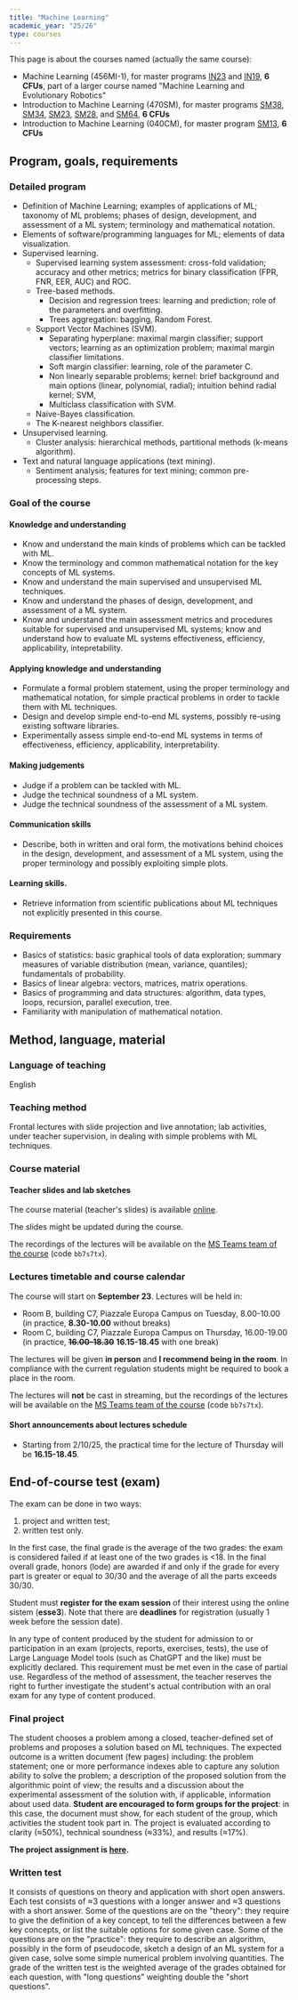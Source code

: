 ```yaml
---
title: "Machine Learning"
academic_year: "25/26"
type: courses
---
```


This page is about the courses named (actually the same course):
- Machine Learning (456MI-1), for master programs [IN23](https://corsi.units.it/IN23/descrizione-corso) and [IN19](https://corsi.units.it/IN19/descrizione-corso), **6 CFUs**, part of a larger course named "Machine Learning and Evolutionary Robotics"
- Introduction to Machine Learning (470SM), for master programs [SM38](https://corsi.units.it/SM38/descrizione-corso), [SM34](https://corsi.units.it/SM34/descrizione-corso), [SM23](https://corsi.units.it/SM23/descrizione-corso), [SM28](https://corsi.units.it/SM28/descrizione-corso), and [SM64](https://corsi.units.it/SM64/descrizione-corso), **6 CFUs**
- Introduction to Machine Learning (040CM), for master program [SM13](https://corsi.units.it/SM13/descrizione-corso), **6 CFUs**

## Program, goals, requirements

### Detailed program

- Definition of Machine Learning; examples of applications of ML; taxonomy of ML problems; phases of design, development, and assessment of a ML system; terminology and mathematical notation.
- Elements of software/programming languages for ML; elements of data visualization.
- Supervised learning.
  - Supervised learning system assessment: cross-fold validation; accuracy and other metrics; metrics for binary classification (FPR, FNR, EER, AUC) and ROC.
  - Tree-based methods.
    - Decision and regression trees: learning and prediction; role of the parameters and overfitting.
    - Trees aggregation: bagging, Random Forest.
  - Support Vector Machines (SVM).
    - Separating hyperplane: maximal margin classifier; support vectors; learning as an optimization problem; maximal margin classifier limitations.
    - Soft margin classifier: learning, role of the parameter C.
    - Non linearly separable problems; kernel: brief background and main options (linear, polynomial, radial); intuition behind radial kernel; SVM,
    - Multiclass classification with SVM.
  - Naive-Bayes classification.
  - The K-nearest neighbors classifier.
- Unsupervised learning.
  - Cluster analysis: hierarchical methods, partitional methods (k-means algorithm).
- Text and natural language applications (text mining).
  - Sentiment analysis; features for text mining; common pre-processing steps.

### Goal of the course

#### Knowledge and understanding
- Know and understand the main kinds of problems which can be tackled with ML.
- Know the terminology and common mathematical notation for the key concepts of ML systems.
- Know and understand the main supervised and unsupervised ML techniques.
- Know and understand the phases of design, development, and assessment of a ML system.
- Know and understand the main assessment metrics and procedures suitable for supervised and unsupervised ML systems; know and understand how to evaluate ML systems effectiveness, efficiency, applicability, intepretability.

#### Applying knowledge and understanding
- Formulate a formal problem statement, using the proper terminology and mathematical notation, for simple practical problems in order to tackle them with ML techniques.
- Design and develop simple end-to-end ML systems, possibly re-using existing software libraries.
- Experimentally assess simple end-to-end ML systems in terms of effectiveness, efficiency, applicability, interpretability.

#### Making judgements
- Judge if a problem can be tackled with ML.
- Judge the technical soundness of a ML system.
- Judge the technical soundness of the assessment of a ML system.

#### Communication skills
- Describe, both in written and oral form, the motivations behind choices in the design, development, and assessment of a ML system, using the proper terminology and possibly exploiting simple plots.

#### Learning skills.
- Retrieve information from scientific publications about ML techniques not explicitly presented in this course.

### Requirements
- Basics of statistics: basic graphical tools of data exploration; summary measures of variable distribution (mean, variance, quantiles); fundamentals of probability.
- Basics of linear algebra: vectors, matrices, matrix operations.
- Basics of programming and data structures: algorithm, data types, loops, recursion, parallel execution, tree.
- Familiarity with manipulation of mathematical notation.

## Method, language, material

### Language of teaching
English

### Teaching method
Frontal lectures with slide projection and live annotation; lab activities, under teacher supervision, in dealing with simple problems with ML techniques.

### Course material

#### Teacher slides and lab sketches
The course material (teacher's slides) is available [online](https://medvet.inginf.units.it/slides/ml-2526/).

The slides might be updated during the course.

<!--
Sketches (partly kindly provided by the tutor, Alessandro Della Siega) for how to do the lab activities, in the form of R or Python notebooks, are given below; please, fully enjoy the lab activity by **not looking at** these sketches too early:
- Lab 0: meet R and Iris (not done; it may serve as a *warm-up* lab) ([R source](labs/lab0.Rmd), [R rendered](labs/lab0.nb/))
- Lab 1: hardest variable in Iris ([R source](labs/lab1.Rmd), [R rendered](labs/lab1.nb/), [Python version](https://github.com/adellasiega/Intro_ML/blob/main/lab1.ipynb))
- Lab 2: comparison of ML techniques ([R source](https://colab.research.google.com/drive/12fRjeoWgpiBObTUjrXACemgdrmu4b2Yu?usp=sharing), [R rendered](labs/lab2/), [Python](https://github.com/adellasiega/Intro_ML/blob/main/lab2.ipynb))
- Lab 3: text mining, sport vs. politics dashboard ([Python](https://github.com/adellasiega/Intro_ML/blob/main/lab3.ipynb))
-->

The recordings of the lectures will be available on the [MS Teams team of the course](https://teams.microsoft.com/l/channel/19%3ABT938HF-WV0e7hmrrcTWPVe6T8vuyJvJLYp1ExCMjOU1%40thread.tacv2/General?groupId=19cd013b-7b9f-466e-a2b1-307e8a94a7ef&tenantId=a54b3635-128c-460f-b967-6ded8df82e75) (code `bb7s7tx`).

### Lectures timetable and course calendar
The course will start on **September 23**.
Lectures will be held in:
- Room B, building C7, Piazzale Europa Campus on Tuesday, 8.00-10.00 (in practice, **8.30-10.00** without breaks)
- Room C, building C7, Piazzale Europa Campus on Thursday, 16.00-19.00 (in practice, ~~**16.00-18.30**~~ **16.15-18.45** with one break)

The lectures will be given **in person** and **I recommend being in the room**.
In compliance with the current regulation students might be required to book a place in the room.

The lectures will **not** be cast in streaming, but the recordings of the lectures will be available on the [MS Teams team of the course](https://teams.microsoft.com/l/channel/19%3ABT938HF-WV0e7hmrrcTWPVe6T8vuyJvJLYp1ExCMjOU1%40thread.tacv2/General?groupId=19cd013b-7b9f-466e-a2b1-307e8a94a7ef&tenantId=a54b3635-128c-460f-b967-6ded8df82e75) (code `bb7s7tx`).

#### Short announcements about lectures schedule
- Starting from 2/10/25, the practical time for the lecture of Thursday will be **16.15-18.45**.

## End-of-course test (exam)
The exam can be done in two ways:
1. project and written test;
2. written test only.

In the first case, the final grade is the average of the two grades: the exam is considered failed if at least one of the two grades is <18.
In the final overall grade, honors (lode) are awarded if and only if the grade for every part is greater or equal to 30/30 and the average of all the parts exceeds 30/30.

Student must **register for the exam session** of their interest using the online sistem (**esse3**).
Note that there are **deadlines** for registration (usually 1 week before the session date).

In any type of content produced by the student for admission to or participation in an exam (projects, reports, exercises, tests), the use of Large Language Model tools (such as ChatGPT and the like) must be explicitly declared. This requirement must be met even in the case of partial use.
Regardless of the method of assessment, the teacher reserves the right to further investigate the student's actual contribution with an oral exam for any type of content produced.

### Final project
The student chooses a problem among a closed, teacher-defined set of problems and proposes a solution based on ML techniques.
The expected outcome is a written document (few pages) including: the problem statement; one or more performance indexes able to capture any solution ability to solve the problem; a description of the proposed solution from the algorithmic point of view; the results and a discussion about the experimental assessment of the solution with, if applicable, information about used data.
**Student are encouraged to form groups for the project**: in this case, the document must show, for each student of the group, which activities the student took part in.
The project is evaluated according to clarity (≈50%), technical soundness (≈33%), and results (≈17%).

**The project assignment is [here](project/).**

### Written test
It consists of questions on theory and application with short open answers.
Each test consists of ≈3 questions with a longer answer and ≈3 questions with a short answer.
Some of the questions are on the "theory": they require to give the definition of a key concept, to tell the differences between a few key concepts, or list the suitable options for some given case.
Some of the questions are on the "practice": they require to describe an algorithm, possibly in the form of pseudocode, sketch a design of an ML system for a given case, solve some simple numerical problem involving quantities.
The grade of the written test is the weighted average of the grades obtained for each question, with "long questions" weighting double the "short questions".

